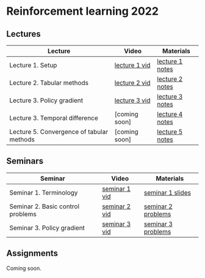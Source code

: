 # Reinforcement learning 2022

## Lectures

Lecture | Video | Materials | 
| ----- |  ----- | ----- | 
| Lecture 1. Setup | [lecture 1 vid] | [lecture 1 notes] |
| Lecture 2. Tabular methods | [lecture 2 vid] | [lecture 2 notes] |
| Lecture 3. Policy gradient | [lecture 3 vid] | [lecture 3 notes] |
| Lecture 3. Temporal difference | [coming soon] | [lecture 4 notes] |
| Lecture 5. Convergence of tabular methods | [coming soon] | [lecture 5 notes] |

## Seminars 

Seminar | Video | Materials |
| ----- | ------ | ----- | 
| Seminar 1. Terminology | [seminar 1 vid] | [seminar 1 slides] |
| Seminar 2. Basic control problems | [seminar 2 vid] | [seminar 2 problems] |
| Seminar 3. Policy gradient | [seminar 3 vid] | [seminar 3 problems] |

## Assignments

Coming soon.

[lecture 1 notes]: https://gitflic.ru/project/aidynamicaction/classedu2022-rl/blob?file=lectures%2Flec-1%2FRL2022-lec1-notes-class.pdf
[lecture 2 notes]: https://gitflic.ru/project/aidynamicaction/classedu2022-rl/blob?file=lectures%2Flec-2%2FRL2022-lec2-notes-class.pdf
[lecture 3 notes]: https://gitflic.ru/project/aidynamicaction/classedu2022-rl/blob?file=lectures%2Flec-3%2FRL2022-lec3-notes-class.pdf
[lecture 4 notes]: https://gitflic.ru/project/aidynamicaction/classedu2022-rl/blob?file=lectures%2Flec-4%2FRL2022-lec4-notes-class.pdf
[lecture 5 notes]: https://gitflic.ru/project/aidynamicaction/classedu2022-rl/blob?file=lectures%2Flec-5%2FRL2022-lec5-notes-class.pdf

[lecture 1 vid]: https://dzen.ru/video/watch/63205f2c5851e006834c857a
[lecture 2 vid]: https://dzen.ru/video/watch/632095bd70e9127d7bc14381
[lecture 3 vid]: https://dzen.ru/video/watch/63209908e772054853b1e483

[seminar 1 slides]: https://gitflic.ru/project/aidynamicaction/classedu2022-rl/blob/raw?file=seminars%2F1%2Fslides.pdf&commit=0eb85f821893a9628a86ac6b8094f6407c36ea33
[seminar 2 problems]: https://colab.research.google.com/drive/1gKNzY-ayJ_dbPfI7CMFGfxESBA45gx52?usp=sharing
[seminar 3 problems]: https://colab.research.google.com/drive/1EvACkLMYhr5-NPwwbORNk8Dp80i1Mapu?usp=sharing

[seminar 1 vid]: https://dzen.ru/video/watch/6320ac92dd1b7e17e7124c42
[seminar 2 vid]: https://dzen.ru/video/watch/6321e901ac97f52354ae78a6
[seminar 3 vid]: https://dzen.ru/video/watch/6324b6d6b3d4c87d20e06b2a
